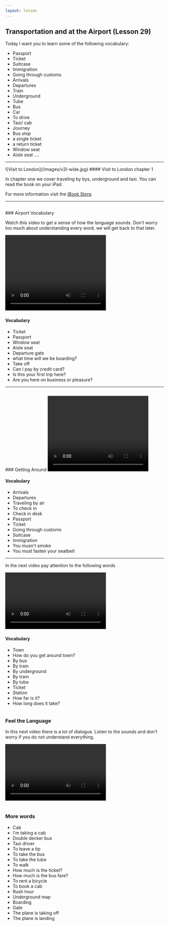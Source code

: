 ```yaml
---
layout: lesson
---
```

## Transportation and at the Airport (Lesson 29)


Today I want you to learn some of the following vocabulary:

* Passport 
* Ticket
* Suitcase
* Immigration
* Going through customs
* Arrivals 
* Departures 
* Train 
* Underground 
* Tube 
* Bus 
* Car
* To drive 
* Taxi/ cab  
* Journey 
* Bus stop
* a single ticket 
* a return ticket 
* Window seat
* Aisle seat
….

<hr>
![Visit to London](/images/v2l-wide.jpg)
#### Visit to London chapter 1

In chapter one we cover traveling by bys, underground and taxi. 
You can read the book on your iPad.

For more information visit the [iBook Store](https://itunes.apple.com/us/book/portuguese-for-travelers/id568515833).

<hr>

<hr style="page-break-before:always;height:0;">
### Airport Vocabulary

Watch this video to get a sense of how the language sounds. Don't worry too much about understanding every word, we will get back to that later.


<video width="320" height="240" preload="none">
    <source type="video/youtube" src="http://www.youtube.com/watch?v=wCyWGjDNPnY" />
</video>

#### Vocabulary

* Ticket  
* Passport
* Window seat 
* Aisle seat
* Departure gate
* what time will we be boarding? 
* Take off
* Can I pay by credit card?
* Is this your first trip here? 
* Are you here on business or pleasure?
<hr>

<hr style="page-break-before:always;height:0;">
### Getting Around 

<video width="320" height="240" preload="none">
    <source type="video/youtube" src="http://www.youtube.com/watch?v=lNSvU8fqu8I" />
</video>

#### Vocabulary

* Arrivals 
* Departures
* Traveling by air
* To check in
* Check in desk
* Passport
* Ticket
* Going through customs
* Suitcase
* Immigration
* You musn't smoke
* You must fasten your seatbelt



<hr>

In the next video pay attention to the following words


<video width="320" height="180" preload="none">
    <source type="video/youtube" src="http://www.youtube.com/watch?v=cTGxlUnDBFA" />
</video>

#### Vocabulary

* Town
* How do you get around town?
* By bus 
* By train
* By underground
* By tram 
* By tube
* Ticket 
* Station 
* How far is it? 
* How long does it take?


<hr style="page-break-before:always;height:0;">

### Feel the Language

In this next video there is a lot of dialogue. 
Listen to the sounds and don't worry if you do not understand everything.

<video width="320" height="180" preload="none">
    <source type="video/youtube" src="http://www.youtube.com/watch?v=Uvx4Hd7A-hE" />
</video>


<hr style="page-break-before:always;height:0;">

### More words

* Cab 
* I'm taking a cab 
* Double decker bus 
* Taxi driver 
* To leave a tip
* To take the bus 
* To take the tube 
* To walk 
* How much is the ticket? 
* How much is the bus fare? 
* To rent a bicycle
* To book a cab 
* Rush hour 
* Underground map 
* Boarding 
* Gate 
* The plane is taking off
* The plane is landing 





